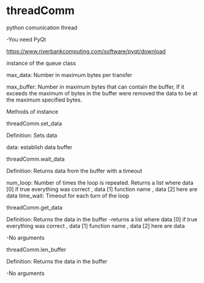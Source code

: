 # threadComm
python comunication thread

-You need PyQt

https://www.riverbankcomputing.com/software/pyqt/download

instance of the queue class

max_data: Number in maximum bytes per transfer

max_buffer: Number in maximum bytes that can contain the buffer, If it exceeds the maximum of bytes in the buffer were removed the data to be at the maximum specified bytes.

Methods of instance

threadComm.set_data

Definition: Sets data

data: establish data buffer

threadComm.wait_data

Definition: Returns data from the buffer with a timeout

num_loop: Number of times the loop is repeated.
Returns a list where data [0] if true everything was correct , data [1] function name , data [2] here are data time_wait: Timeout for each turn of the loop

threadComm.get_data

Definition: Returns the data in the buffer -returns a list where data [0] if true everything was correct , data [1] function name , data [2] here are data

-No arguments

threadComm.len_buffer

Definition: Returns the data in the buffer

-No arguments

